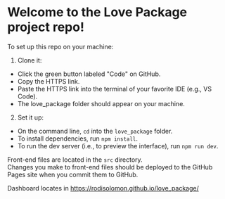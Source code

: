 # Welcome to the Love Package project repo! 

To set up this repo on your machine:
1. Clone it:
- Click the green button labeled "Code" on GitHub.
- Copy the HTTPS link.
- Paste the HTTPS link into the terminal of your favorite IDE (e.g., VS Code).
- The love_package folder should appear on your machine. 

2. Set it up:
- On the command line, ```cd``` into the ```love_package``` folder.
- To install dependencies, run ```npm install```.
- To run the dev server (i.e., to preview the interface), run ```npm run dev```.

Front-end files are located in the ```src``` directory.  
Changes you make to front-end files should be deployed to the GitHub Pages
site when you commit them to GitHub.

Dashboard locates in https://rodisolomon.github.io/love_package/
